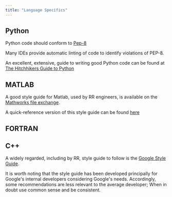 ```yaml
---
title: "Language Specifics"
---
```


## Python
Python code should conform to [Pep-8](https://www.python.org/dev/peps/pep-0008/)

Many IDEs provide automatic linting of code to identify violations of PEP-8.

An excellent, extensive, guide to writing good Python code can be found at
[The Hitchhikers Guide to Python](https://docs.python-guide.org/)

## MATLAB
A good style guide for Matlab, used by RR engineers, is available on the 
[Mathworks file exchange](https://uk.mathworks.com/matlabcentral/fileexchange/46056-matlab-style-guidelines-2-0).

A quick-reference version of this style guide can be found 
[here](https://uk.mathworks.com/matlabcentral/mlc-downloads/downloads/e5a683fc-4a80-11e4-9553-005056977bd0/f8c4e908-a5b6-4ffb-a36a-9ee47990dfd3/images/screenshot.png)

## FORTRAN


## C++

A widely regarded, including by RR, style guide to follow is the 
[Google Style Guide](https://google.github.io/styleguide/cppguide.html).

It is worth noting that the style guide has been developed principally 
for Google's internal developers considering Google's needs. 
Accordingly, some recommendations are less relevant to the average developer; 
When in doubt use common sense and be consistent. 


